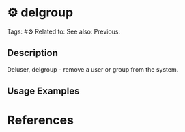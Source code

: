 # ⚙️ delgroup

Tags: #⚙️
Related to:
See also:
Previous:

## Description

Deluser, delgroup - remove a user or group from the system.

## Usage Examples

### 

# References